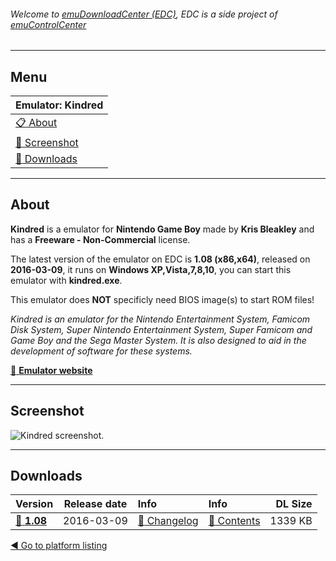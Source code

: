 ###### Welcome to [emuDownloadCenter (EDC)](https://github.com/PhoenixInteractiveNL/emuDownloadCenter/wiki/), EDC is a side project of [emuControlCenter](https://github.com/PhoenixInteractiveNL/emuControlCenter/wiki/)
***
## Menu
| **Emulator: Kindred** |
|:---------|
| [:clipboard: About](#about) |
| [:sunrise: Screenshot](#screenshot) |
| [:floppy_disk: Downloads](#downloads) |
***
## About
**Kindred** is a emulator for **Nintendo Game Boy** made by **Kris Bleakley** and has a **Freeware - Non-Commercial** license.

The latest version of the emulator on EDC is **1.08 (x86,x64)**, released on **2016-03-09**, it runs on **Windows XP,Vista,7,8,10**, you can start this emulator with **kindred.exe**.

This emulator does **NOT** specificly need BIOS image(s) to start ROM files!

_Kindred is an emulator for the Nintendo Entertainment System, Famicom Disk System, Super Nintendo Entertainment System, Super Famicom and Game Boy and the Sega Master System. It is also designed to aid in the development of software for these systems._

[:link: **Emulator website**](http://www.crazysmart.net.au/kindred/)
***
## Screenshot
![](https://raw.githubusercontent.com/PhoenixInteractiveNL/emuDownloadCenter/master/hooks/kindred/screen.jpg "Kindred screenshot.")
***
## Downloads
| Version  | Release date  | Info       | Info       | DL Size    |
|:---------|:-------------:|:-----------|:-----------|-----------:|
| [:floppy_disk: **1.08**](https://github.com/PhoenixInteractiveNL/edc-repo0004/raw/master/kindred/1.08.7z) | 2016-03-09 | [:page_facing_up: Changelog](https://github.com/PhoenixInteractiveNL/edc-repo0004/blob/master/kindred/1.08_changelog.txt) | [:mag_right: Contents](https://github.com/PhoenixInteractiveNL/edc-repo0004/blob/master/kindred/1.08_contents.txt) | 1339 KB |

[:arrow_backward: Go to platform listing](https://github.com/PhoenixInteractiveNL/emuDownloadCenter/wiki/EDC-Platform-List)
